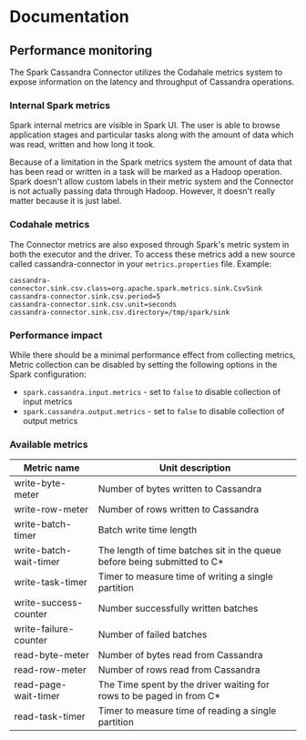 # Documentation
## Performance monitoring

The Spark Cassandra Connector utilizes the Codahale metrics system to expose information on the
latency and throughput of Cassandra operations.

### Internal Spark metrics
Spark internal metrics are visible in Spark UI. The user is able to browse application stages and
particular tasks along with the amount of data which was read, written and how long it took.

Because of a limitation in the Spark metrics system the amount of data that has been read or written
in a task will be marked as a Hadoop operation. Spark doesn't allow custom labels in their metric
system and the Connector is not actually passing data through Hadoop. However, it doesn't really
matter because it is just label.

### Codahale metrics
The Connector metrics are also exposed through Spark's metric system in both the executor and the
driver. To access these metrics add a new source called cassandra-connector in your
`metrics.properties` file. Example:

```
cassandra-connector.sink.csv.class=org.apache.spark.metrics.sink.CsvSink
cassandra-connector.sink.csv.period=5
cassandra-connector.sink.csv.unit=seconds
cassandra-connector.sink.csv.directory=/tmp/spark/sink
```

### Performance impact
While there should be a minimal performance effect from collecting metrics, Metric collection can be
disabled by setting the following options in the Spark configuration:

- `spark.cassandra.input.metrics` - set to `false` to disable collection of input metrics
- `spark.cassandra.output.metrics` - set to `false` to disable collection of output metrics

### Available metrics
Metric name            | Unit description
-----------------------|---------------------------------------------------------------
write-byte-meter       | Number of bytes written to Cassandra
write-row-meter        | Number of rows written to Cassandra
write-batch-timer      | Batch write time length
write-batch-wait-timer | The length of time batches sit in the queue before being submitted to C*
write-task-timer       | Timer to measure time of writing a single partition
write-success-counter  | Number successfully written batches
write-failure-counter  | Number of failed batches
read-byte-meter        | Number of bytes read from Cassandra
read-row-meter         | Number of rows read from Cassandra
read-page-wait-timer   | The Time spent by the driver waiting for rows to be paged in from C*
read-task-timer        | Timer to measure time of reading a single partition

